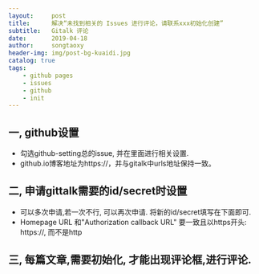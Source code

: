 ```yaml
---
layout:     post
title:      解决“未找到相关的 Issues 进行评论，请联系xxx初始化创建”
subtitle:   Gitalk 评论
date:       2019-04-18
author:     songtaoxy
header-img: img/post-bg-kuaidi.jpg
catalog: true
tags:
    - github pages
    - issues
    - github
    - init
---
```



## 一, github设置
* 勾选github-setting总的issue, 并在里面进行相关设置.
* github.io博客地址为https://，并与gitalk中urls地址保持一致。


## 二, 申请gittalk需要的id/secret时设置
*  可以多次申请,若一次不行, 可以再次申请. 将新的id/secret填写在下面即可.
* Homepage URL 和"Authorization callback URL" 要一致且以https开头: https://, 而不是http


## 三, 每篇文章,需要初始化, 才能出现评论框,进行评论.
